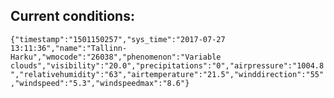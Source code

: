 ## Current conditions: 
 ``` {"timestamp":"1501150257","sys_time":"2017-07-27 13:11:36","name":"Tallinn-Harku","wmocode":"26038","phenomenon":"Variable clouds","visibility":"20.0","precipitations":"0","airpressure":"1004.8","relativehumidity":"63","airtemperature":"21.5","winddirection":"55","windspeed":"5.3","windspeedmax":"8.6"} ```
